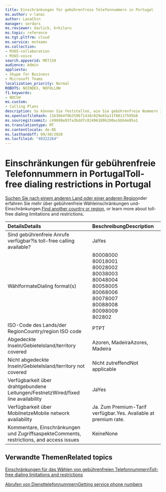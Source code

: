 ```yaml
---
title: Einschränkungen für gebührenfreie Telefonnummern in Portugal
ms.author: v-lanac
author: LanaChin
manager: serdars
ms.reviewer: davlick, krkilaru
ms.topic: reference
ms.tgt.pltfrm: cloud
ms.service: msteams
ms.collection:
- M365-collaboration
- M365-voice
search.appverid: MET150
audience: Admin
appliesto:
- Skype for Business
- Microsoft Teams
localization_priority: Normal
ROBOTS: NOINDEX, NOFOLLOW
f1.keywords:
- NOCSH
ms.custom:
- Calling Plans
description: So können Sie feststellen, wie Sie gebührenfreie Nummern in jedem Land/jeder Region anrufen können. Nachdem Sie das Land/die Region ausgewählt haben, gelangen Sie zu einer landesspezifischen Seite, die bestimmte Details, Einschränkungen und Grenzwerte für die gebührenfreie Verfügbarkeit von Diensten enthält, für die gebührenfreie Dienste zur Verfügung stehen. Das Wählformat oder die Formate zeigen Ihnen die erforderlichen Zugriffscodes in jedem Land/jeder Region an, um die gebührenfreie Nummer zu wählen.
ms.openlocfilehash: 11b3664f0b25967143dc029e65a11f80117595b8
ms.sourcegitcommit: c49698e03fa3bdd7c82496189b200ac6bb4e05a1
ms.translationtype: MT
ms.contentlocale: de-DE
ms.lasthandoff: 09/30/2020
ms.locfileid: "48322264"
---
```

# <a name="toll-free-dialing-restrictions-in-portugal"></a><span data-ttu-id="f5ab4-105">Einschränkungen für gebührenfreie Telefonnummern in Portugal</span><span class="sxs-lookup"><span data-stu-id="f5ab4-105">Toll-free dialing restrictions in Portugal</span></span>

<span data-ttu-id="f5ab4-106">[Suchen Sie nach einem anderen Land oder einer anderen Region](../toll-free-dialing-limitations-and-restrictions.md)oder erfahren Sie mehr über gebührenfreie Wähleinschränkungen und-Einschränkungen.</span><span class="sxs-lookup"><span data-stu-id="f5ab4-106">[Find another country or region](../toll-free-dialing-limitations-and-restrictions.md), or learn more about toll-free dialing limitations and restrictions.</span></span>


|<span data-ttu-id="f5ab4-107">**Details**</span><span class="sxs-lookup"><span data-stu-id="f5ab4-107">**Details**</span></span>|<span data-ttu-id="f5ab4-108">**Beschreibung**</span><span class="sxs-lookup"><span data-stu-id="f5ab4-108">**Description**</span></span>|
|:-----|:-----|
|<span data-ttu-id="f5ab4-109">Sind gebührenfreie Anrufe verfügbar?</span><span class="sxs-lookup"><span data-stu-id="f5ab4-109">Is toll-free calling available?</span></span>  <br/> |<span data-ttu-id="f5ab4-110">Ja</span><span class="sxs-lookup"><span data-stu-id="f5ab4-110">Yes</span></span>  <br/> |
|<span data-ttu-id="f5ab4-111">Wählformate</span><span class="sxs-lookup"><span data-stu-id="f5ab4-111">Dialing format(s)</span></span>  <br/> |<span data-ttu-id="f5ab4-112">8000</span><span class="sxs-lookup"><span data-stu-id="f5ab4-112">8000</span></span><br/> <span data-ttu-id="f5ab4-113">8001</span><span class="sxs-lookup"><span data-stu-id="f5ab4-113">8001</span></span><br/> <span data-ttu-id="f5ab4-114">8002</span><span class="sxs-lookup"><span data-stu-id="f5ab4-114">8002</span></span><br/> <span data-ttu-id="f5ab4-115">8003</span><span class="sxs-lookup"><span data-stu-id="f5ab4-115">8003</span></span><br/> <span data-ttu-id="f5ab4-116">8004</span><span class="sxs-lookup"><span data-stu-id="f5ab4-116">8004</span></span><br/> <span data-ttu-id="f5ab4-117">8005</span><span class="sxs-lookup"><span data-stu-id="f5ab4-117">8005</span></span><br/> <span data-ttu-id="f5ab4-118">8006</span><span class="sxs-lookup"><span data-stu-id="f5ab4-118">8006</span></span><br/> <span data-ttu-id="f5ab4-119">8007</span><span class="sxs-lookup"><span data-stu-id="f5ab4-119">8007</span></span><br/> <span data-ttu-id="f5ab4-120">8008</span><span class="sxs-lookup"><span data-stu-id="f5ab4-120">8008</span></span><br/> <span data-ttu-id="f5ab4-121">8009</span><span class="sxs-lookup"><span data-stu-id="f5ab4-121">8009</span></span><br/>  <span data-ttu-id="f5ab4-122">802</span><span class="sxs-lookup"><span data-stu-id="f5ab4-122">802</span></span><br/> |
|<span data-ttu-id="f5ab4-123">ISO-Code des Lands/der Region</span><span class="sxs-lookup"><span data-stu-id="f5ab4-123">Country/region ISO code</span></span>  <br/> |<span data-ttu-id="f5ab4-124">PT</span><span class="sxs-lookup"><span data-stu-id="f5ab4-124">PT</span></span>  <br/> |
|<span data-ttu-id="f5ab4-125">Abgedeckte Inseln/Gebiete</span><span class="sxs-lookup"><span data-stu-id="f5ab4-125">Island/territory covered</span></span>  <br/> | <span data-ttu-id="f5ab4-126">Azoren, Madeira</span><span class="sxs-lookup"><span data-stu-id="f5ab4-126">Azores, Madeira</span></span> <br/> |
|<span data-ttu-id="f5ab4-127">Nicht abgedeckte Inseln/Gebiete</span><span class="sxs-lookup"><span data-stu-id="f5ab4-127">Island/territory not covered</span></span>  <br/> |<span data-ttu-id="f5ab4-128">Nicht zutreffend</span><span class="sxs-lookup"><span data-stu-id="f5ab4-128">Not applicable</span></span>  <br/> |
|<span data-ttu-id="f5ab4-129">Verfügbarkeit über drahtgebundene Leitungen/Festnetz</span><span class="sxs-lookup"><span data-stu-id="f5ab4-129">Wired/fixed line availability</span></span>  <br/> |<span data-ttu-id="f5ab4-130">Ja</span><span class="sxs-lookup"><span data-stu-id="f5ab4-130">Yes</span></span>  <br/> |
|<span data-ttu-id="f5ab4-131">Verfügbarkeit über Mobilnetze</span><span class="sxs-lookup"><span data-stu-id="f5ab4-131">Mobile network availability</span></span>  <br/> |<span data-ttu-id="f5ab4-p102">Ja. Zum Premium-Tarif verfügbar.</span><span class="sxs-lookup"><span data-stu-id="f5ab4-p102">Yes. Available at premium rate.</span></span>  <br/> |
|<span data-ttu-id="f5ab4-134">Kommentare, Einschränkungen und Zugriffsaspekte</span><span class="sxs-lookup"><span data-stu-id="f5ab4-134">Comments, restrictions, and access issues</span></span>  <br/> |<span data-ttu-id="f5ab4-135">Keine</span><span class="sxs-lookup"><span data-stu-id="f5ab4-135">None</span></span>  <br/> |
   
## <a name="related-topics"></a><span data-ttu-id="f5ab4-136">Verwandte Themen</span><span class="sxs-lookup"><span data-stu-id="f5ab4-136">Related topics</span></span>

[<span data-ttu-id="f5ab4-137">Einschränkungen für das Wählen von gebührenfreien Telefonnummern</span><span class="sxs-lookup"><span data-stu-id="f5ab4-137">Toll-free dialing limitations and restrictions</span></span>](../toll-free-dialing-limitations-and-restrictions.md)

[<span data-ttu-id="f5ab4-138">Abrufen von Diensttelefonnummern</span><span class="sxs-lookup"><span data-stu-id="f5ab4-138">Getting service phone numbers</span></span>](/microsoftteams/getting-service-phone-numbers)

  
 